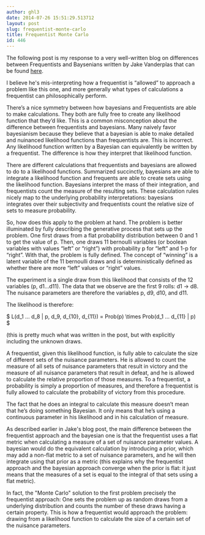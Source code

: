 ```yaml
---
author: ghl3
date: 2014-07-26 15:51:29.513712
layout: post
slug: frequentist-monte-carlo
title: Frequentist Monte Carlo
id: 446
---
```



The following post is my response to a very well-written blog on differences between Frequentists and Baysenians written by Jake Vanderplas that can be found <a href="http://jakevdp.github.io/blog/2014/06/06/frequentism-and-bayesianism-2-when-results-differ/">here</a>.


I believe he's mis-interpreting how a frequentist is “allowed” to approach a problem like this one, and more generally what types of calculations a frequentist can philosophically perform.

There’s a nice symmetry between how bayesians and Frequentists are able to make calculations.  They both are fully free to create any likelihood function that they’d like.  This is a common misconception about the difference between frequentists and bayesians.  Many naively favor bayesianism because they believe that a bayesian is able to make detailed and nuinanced likelihood functions than frequentists are.  This is incorrect.  Any likelihood function written by a Bayesian can equivalently be written by a frequentist.  The difference is how they interpret that likelihood function.

There are different calculations that frequentists and bayesians are allowed to do to a likelihood functions.  Summarized succinctly, bayesians are able to integrate a likelihood function and frequents are able to create sets using the likelihood function.  Bayesians interpret the mass of their integration, and frequentists count the measure of the resulting sets.  These calculation rules nicely map to the underlying probability interpretations: bayesians integrates over their subjectivity and frequentists count the relative size of sets to measure probability.

So, how does this apply to the problem at hand.  The problem is better illuminated by fully describing the generative process that sets up the problem.  One first draws from a flat probability distribution between 0 and 1 to get the value of p.  Then, one draws 11 bernoulli variables (or boolean variables with values “left” or “right”) with probability p for “left” and 1-p for “right”.  With that, the problem is fully defined.  The concept of “winning” is a latent variable of the 11 bernoulli draws and is deterministically defined as whether there are more “left” values or “right” values.

The experiment is a single draw from this likelihood that consists of the 12 variables (p, d1…d11).  The data that we observe are the first 9 rolls: d1 -> d8.  The nuisance parameters are therefore the variables p, d9, d10, and d11.

The likelihood is therefore:

$ L(d_1 ... d_8 | p, d_9, d_{10}, d_{11}) = Prob(p) \times Prob(d_1 ... d_{11} | p) $

(this is pretty much what was written in the post, but with explicitly including the unknown draws.

A frequentist, given this likelihood function, is fully able to calculate the size of different sets of the nuisance parameters.  He is allowed to count the measure of all sets of nuisance parameters that result in victory and the measure of all nuisance parameters that result in defeat, and he is allowed to calculate the relative proportion of those measures.  To a frequentist, a probability is simply a proportion of measures, and therefore a frequentist is fully allowed to calculate the probability of victory from this procedure.

The fact that he does an integral to calculate this measure doesn’t mean that he’s doing something Bayesian.  It only means that he’s using a continuous parameter in his likelihood and in his calculation of measure.

As described earlier in Jake's blog post, the main difference between the frequentist approach and the bayesian one is that the frequentist uses a flat metric when calculating a measure of a set of nuisance parameter values.  A bayesian would do the equivalent calculation by introducing a prior, which may add a non-flat metric to a set of nuisance parameters, and he will then integrate using that prior as a metric (this explains why the frequentist approach and the bayesian approach converge when the prior is flat: it just means that the measures of a set is equal to the integral of that sets using a flat metric).

In fact, the "Monte Carlo" solution to the first problem precisely the frequentist approach: One sets the problem up as random draws from a underlying distribution and  counts the number of these draws having a certain property.  This is how a frequentist would approach the problem: drawing from a likelihood function to calculate the size of a certain set of the nuisance parameters.
